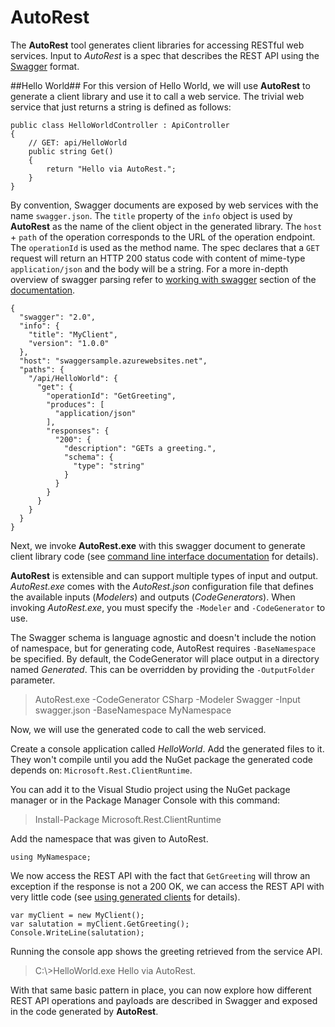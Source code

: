 # AutoRest #

The **AutoRest** tool generates client libraries for accessing RESTful web services. Input to *AutoRest* is a spec that describes the REST API using the [Swagger](http://github.com/swagger-api/swagger-spec) format. 

##Hello World##
For this version  of Hello World, we will use **AutoRest** to generate a client library and use it to call a web service. The trivial web service that just returns a string is defined as follows: 
```
public class HelloWorldController : ApiController
{
    // GET: api/HelloWorld
    public string Get()
    {
        return "Hello via AutoRest.";
    }
}
```
By convention, Swagger documents are exposed by web services with the name `swagger.json`.  The `title` property of the `info` object is used by **AutoRest**  as the name of the client object in the generated library. The `host` + `path` of the operation corresponds to the URL of the operation endpoint. The `operationId` is used as the method name. The spec declares that a `GET` request will return an HTTP 200 status code with content of mime-type `application/json` and the body will be a string. For a more in-depth overview of swagger parsing refer to [working with swagger](Documentation\swagger.md) section of the [documentation](Documentation).

```
{
  "swagger": "2.0",
  "info": {
    "title": "MyClient",
    "version": "1.0.0"
  },
  "host": "swaggersample.azurewebsites.net",
  "paths": {
    "/api/HelloWorld": {
      "get": {
        "operationId": "GetGreeting",
        "produces": [
          "application/json"
        ],
        "responses": {
          "200": {
            "description": "GETs a greeting.",
            "schema": {
              "type": "string"
            }
          }
        }
      }
    }
  }
}
```
Next, we invoke **AutoRest.exe** with this swagger document to generate client library code (see [command line interface documentation](Documentation/cli.md) for details). 

**AutoRest** is extensible and can support multiple types of input and output. *AutoRest.exe* comes with the *AutoRest.json* configuration file that defines the available inputs (*Modelers*) and outputs (*CodeGenerators*). When invoking *AutoRest.exe*, you must specify the `-Modeler` and `-CodeGenerator` to use.

The Swagger schema is language agnostic and doesn't include the notion of namespace, but for generating code, AutoRest requires `-BaseNamespace` be specified.  By default, the CodeGenerator will place output in a directory named *Generated*. This can be overridden by providing the `-OutputFolder` parameter.

>AutoRest.exe -CodeGenerator CSharp -Modeler Swagger -Input swagger.json -BaseNamespace MyNamespace

Now, we will use the generated code to call the web serviced.

Create a console application called *HelloWorld*. Add the generated files to it. They won't compile until you add the NuGet package the generated code depends on: `Microsoft.Rest.ClientRuntime`.

You can add it to the Visual Studio project using the NuGet package manager or in the Package Manager Console with this command:
> Install-Package Microsoft.Rest.ClientRuntime

Add the namespace that was given to AutoRest.
```
using MyNamespace;
```
We now access the REST API with the fact that `GetGreeting` will throw an exception if the response is not a 200 OK, we can access the REST API with very little code (see [using generated clients](Documentation/using-clients.md) for details).
```
var myClient = new MyClient();
var salutation = myClient.GetGreeting();
Console.WriteLine(salutation);
```
Running the console app shows the greeting retrieved from the service API.
>C:\\>HelloWorld.exe
>Hello via AutoRest.

With that same basic pattern in place, you can now explore how different REST API operations and payloads are described in Swagger and exposed in the code generated by **AutoRest**.